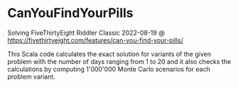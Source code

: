 # CanYouFindYourPills
Solving FiveThirtyEight Riddler Classic 2022-08-19 @ https://fivethirtyeight.com/features/can-you-find-your-pills/

This Scala code calculates the exact solution for variants of the given problem with the number of days ranging from 1 to 20 and it also checks the calculations by computing 1'000'000 Monte Carlo scenarios for each problem variant.
